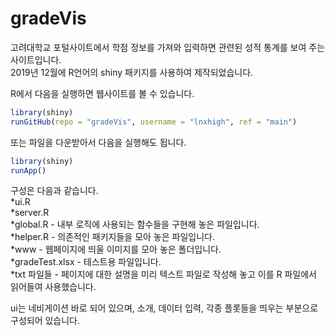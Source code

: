 # gradeVis

고려대학교 포털사이트에서 학점 정보를 가져와 입력하면 관련된 성적 통계를 보여 주는 사이트입니다.   
2019년 12월에 R언어의 shiny 패키지를 사용하여 제작되었습니다.   
   
R에서 다음을 실행하면 웹사이트를 볼 수 있습니다.   
```R
library(shiny)   
runGitHub(repo = "gradeVis", username = "lnxhigh", ref = "main")   
```
   
또는 파일을 다운받아서 다음을 실행해도 됩니다.   
```R
library(shiny)   
runApp()   
```
   
구성은 다음과 같습니다.   
*ui.R   
*server.R   
*global.R - 내부 로직에 사용되는 함수들을 구현해 놓은 파일입니다.   
*helper.R - 의존적인 패키지들을 모아 놓은 파일입니다.   
*www - 웹페이지에 띄울 이미지를 모아 놓은 폴더입니다.   
*gradeTest.xlsx - 테스트용 파일입니다.   
*txt 파일들 - 페이지에 대한 설명을 미리 텍스트 파일로 작성해 놓고 이를 R 파일에서 읽어들여 사용했습니다.   
   
ui는 네비게이션 바로 되어 있으며, 소개, 데이터 입력, 각종 플롯들을 띄우는 부분으로 구성되어 있습니다.   
   
